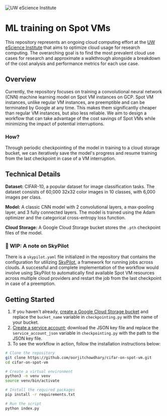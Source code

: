 ![UW eScience Institute](https://www.washington.edu/research/wp-content/uploads/eScience_Logo_HR.png)

# ML training on Spot VMs
This repository represents an ongoing cloud computing effort at the [UW eScience Institute](https://escience.washington.edu) that aims to optimize cloud usage for research computing. The overarching goal is to find the most prevalent cloud use cases for research and approximate a walkthrough alongside a breakdown of the cost analysis and performance metrics for each use case.

## Overview
Currently, the repository focuses on training a convolutional neural network (CNN) machine learning model on Spot VM instances on GCP. Spot VM instances, unlike regular VM instances, are preemptible and can be terminated by Google at any time. This makes them significantly cheaper than regular VM instances, but also less reliable. We aim to design a workflow that can take advantage of the cost savings of Spot VMs while minimizing the impact of potential interruptions.

### How?
Through periodic checkpointing of the model in training to a cloud storage bucket, we can iteratively save the model's progress and resume training from the last checkpoint in case of a VM interruption.

## Technical Details
**Dataset:** CIFAR-10, a popular dataset for image classification tasks. The dataset consists of 60,000 32x32 color images in 10 classes, with 6,000 images per class.

**Model:** A classic CNN model with 2 convolutional layers, a max-pooling layer, and 3 fully connected layers. The model is trained using the Adam optimizer and the categorical cross-entropy loss function.

**Cloud Storage:** A Google Cloud Storage bucket stores the `.pth` checkpoint files of the model.

### :construction: WIP: A note on SkyPilot
There is a `skypilot.yaml` file initialized in the repository that contains the configuration for utilizing [SkyPilot](https://skypilot.readthedocs.io/en/latest/examples/spot-jobs.html), a framework for running jobs across clouds. A successful and complete implementation of the workflow would involve using SkyPilot to automatically find available Spot VM resources across multiple cloud providers and restart the job from the last checkpoint in case of a preemption.

## Getting Started
1. If you haven't already, [create a Google Cloud Storage bucket](https://cloud.google.com/storage/docs/creating-buckets) and replace the `bucket_name` variable in `checkpointing.py` with the name of your bucket.
2. [Create a service account](https://cloud.google.com/iam/docs/creating-managing-service-accounts); download the JSON key file and replace the `service_account_json` variable in `checkpointing.py` with the path to the JSON key file.
3. To see the workflow in action, follow the installation instructions below:
```bash
# Clone the repository
git clone https://github.com/oorjitchowdhary/cifar-on-spot-vm.git
cd cifar-on-spot-vm

# Create a virtual environment
python3 -m venv venv
source venv/bin/activate

# Install the required packages
pip install -r requirements.txt

# Run the script
python index.py
```
